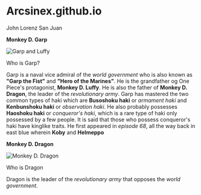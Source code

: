 # Arcsinex.github.io
John Lorenz San Juan

**Monkey D. Garp**

![Garp and Luffy](https://fictionhorizon.com/wp-content/uploads/2021/10/Garp_Delivers_Luffy.png)


Who is Garp?

Garp is a naval vice admiral of the *world government* who is also known as **"Garp the Fist"** and **"Hero of the Marines"**. He is the grandfather og One Piece's protagonist, **Monkey D. Luffy**. He is also the father of **Monkey D. Dragon**, the leader of the *revolutionary army*. Garp has mastered the two common types of haki which are **Busoshoku haki** or *armament haki* and **Kenbunshoku haki** or *observation haki*. He also probably possesses **Haoshoku haki** or *conqueror's haki*, which is a rare type of haki only possessed by a few people. It is said that those who possess conqueror's haki have kinglike traits. He first appeared in *episode 68*, all the way back in east blue wherein **Koby** and **Helmeppo**



**Monkey D. Dragon**

![Monkey D. Dragon](https://static.wikia.nocookie.net/onepiece/images/f/f5/Monkey_D._Dragon_Anime_Infobox.png/revision/latest?cb=20230206153841)


Who is Dragon

Dragon is the leader of the *revolutionary army* that opposes the *world government*. 
